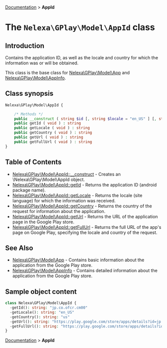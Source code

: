 [Documentation](../../README.md) > **AppId**

# The `Nelexa\GPlay\Model\AppId` class

## Introduction
Contains the application ID, as well as the locale and country for which the information was or will be obtained.

This class is the base class for [Nelexa\GPlay\Model\App](../App/README.md) and [Nelexa\GPlay\Model\AppInfo](../AppInfo/README.md).

## Class synopsis
```php
Nelexa\GPlay\Model\AppId {

    /* Methods */
    public __construct ( string $id [, string $locale = "en_US" ] [, string $country = "us" ] ) 
    public getId ( void ) : string
    public getLocale ( void ) : string
    public getCountry ( void ) : string
    public getUrl ( void ) : string
    public getFullUrl ( void ) : string
}
```

## Table of Contents
* [Nelexa\GPlay\Model\AppId::__construct](appid.__construct.md) - Creates an \Nelexa\GPlay\Model\AppId object.
* [Nelexa\GPlay\Model\AppId::getId](appid.getid.md) - Returns the application ID (android package name).
* [Nelexa\GPlay\Model\AppId::getLocale](appid.getlocale.md) - Returns the locale (site language) for which the information was received.
* [Nelexa\GPlay\Model\AppId::getCountry](appid.getcountry.md) - Returns the country of the request for information about the application.
* [Nelexa\GPlay\Model\AppId::getUrl](appid.geturl.md) - Returns the URL of the application page in the Google Play store.
* [Nelexa\GPlay\Model\AppId::getFullUrl](appid.getfullurl.md) - Returns the full URL of the app's page on Google Play, specifying the locale and country of the request.


## See Also
* [Nelexa\GPlay\Model\App](../App/README.md) - Contains basic information about the application from the Google Play store.
* [Nelexa\GPlay\Model\AppInfo](../AppInfo/README.md) - Contains detailed information about the application from the Google Play store.
## Sample object content
```php
class Nelexa\GPlay\Model\AppId {
  -getId(): string: "jp.co.ofcr.cm00"
  -getLocale(): string: "en_US"
  -getCountry(): string: "us"
  -getUrl(): string: "https://play.google.com/store/apps/details?id=jp.co.ofcr.cm00"
  -getFullUrl(): string: "https://play.google.com/store/apps/details?id=jp.co.ofcr.cm00&hl=en_US&gl=us"
}
```

[Documentation](../../README.md) > **AppId**
